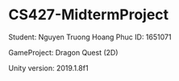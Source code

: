 # CS427-MidtermProject

Student: Nguyen Truong Hoang Phuc
ID: 1651071

GameProject: Dragon Quest (2D)

Unity version: 2019.1.8f1
